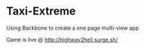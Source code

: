 # Taxi-Extreme
Using Backbone to create a one page multi-view app

Game is live @ http://highway2hell.surge.sh/

